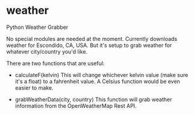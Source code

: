 weather
=======

Python Weather Grabber

No special modules are needed at the moment. Currently downloads weather for Escondido, CA, USA. But it's setup to grab weather for whatever city/country you'd like.

There are two functions that are useful:

- calculateF(kelvin)
This will change whichever kelvin value (make sure it's a float) to a fahrenheit value. A Celsius function would be even easier to make.

- grabWeatherData(city, country)
This function will grab weather information from the OpenWeatherMap Rest API.

